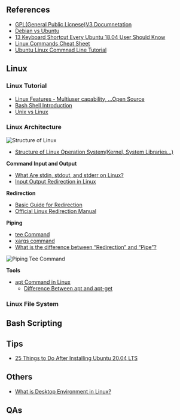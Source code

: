## References
<ul>
  <li><a href="https://www.gnu.org/licenses/gpl-3.0.html">GPL(General Public Licnese)V3 Documnetation</a></li>
  
  <li><a href="https://www.fosslinux.com/40109/debian-vs-ubuntu-everything-you-need-to-know-to-choose.htm">Debian vs Ubuntu</a></li>
  
  <li><a href="https://itsfoss.com/ubuntu-shortcuts/">13 Keyboard Shortcut Every Ubuntu 18.04 User Should Know</a></li>
  
  <li><a href="https://phoenixnap.com/kb/linux-commands-cheat-sheet">Linux Commands Cheat Sheet</a></li>
  
  <li><a href="https://ubuntu.com/tutorials/command-line-for-beginners#1-overview">Ubuntu Linux Commnad Line Tutorial</a></li>
  
</ul>

## Linux

### Linux Tutorial
<ul>
  <li><a href="https://www.javatpoint.com/linux-features">Linux Features - Multiuser capability, ...Open Source</a></li>
  
  <li><a href="https://www.javatpoint.com/linux-bash">Bash Shell Introduction</a></li>
  
  <li><a href="https://www.javatpoint.com/unix-vs-linux">Unix vs Linux</a></li>
</ul>

### Linux Architecture
![Structure of Linux](https://static.javatpoint.com/linux/images/what-is-linux.png)

<ul>
  <li><a href="">Structure of Linux Operation System(Kernel, System Libraries...)</a></li>
</ul>

<strong>Command Input and Output</strong>
<ul>
  <li><a href="https://www.howtogeek.com/435903/what-are-stdin-stdout-and-stderr-on-linux/">What Are stdin, stdout, and stderr on Linux?</a></li>
  
  <li><a href="https://www.geeksforgeeks.org/input-output-redirection-in-linux/">Input Output Redirection in Linux</a></li>
</ul>

<strong>Redirection</strong>
<ul>
  <li><a href="http://mywiki.wooledge.org/BashGuide/InputAndOutput?#Redirection">Basic Guide for Redirection</a></li>
  
  <li><a href="https://www.gnu.org/savannah-checkouts/gnu/bash/manual/bash.html#Redirections">Official Linux Redirection Manual</a></li>
</ul>

<strong>Piping</strong>
<ul>
  <li><a href="https://www.geeksforgeeks.org/tee-command-linux-example/">tee Command</a></li>
  
  <li><a href="https://linuxize.com/post/linux-xargs-command/">xargs command</a></li>
  
  <li><a href="https://t.ly/qBuX">What is the difference between “Redirection” and “Pipe”?</a></li>
</ul>

![Piping Tee Command](https://upload.wikimedia.org/wikipedia/commons/thumb/2/24/Tee.svg/400px-Tee.svg.png)

<strong>Tools</strong>
<ul>
  <li><a href="https://t.ly/uWyR">apt Command in Linux</a>
    <ul>
      <li><a href="https://itsfoss.com/apt-vs-apt-get-difference/">Difference Between apt and apt-get</a></li>
    </ul>
  </li>
</ul>

### Linux File System

## Bash Scripting


## Tips
<ul>
  <li><a href="https://www.tecmint.com/things-to-do-after-installing-ubuntu-20-04/">25 Things to Do After Installing Ubuntu 20.04 LTS</a></li>
</ul>


## Others
<ul>
  <li><a href="https://itsfoss.com/what-is-desktop-environment/">What is Desktop Environment in Linux?</a></li>
</ul>


## QAs
